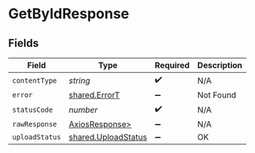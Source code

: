 # GetByIdResponse


## Fields

| Field                                                      | Type                                                       | Required                                                   | Description                                                |
| ---------------------------------------------------------- | ---------------------------------------------------------- | ---------------------------------------------------------- | ---------------------------------------------------------- |
| `contentType`                                              | *string*                                                   | :heavy_check_mark:                                         | N/A                                                        |
| `error`                                                    | [shared.ErrorT](../../models/shared/errort.md)             | :heavy_minus_sign:                                         | Not Found                                                  |
| `statusCode`                                               | *number*                                                   | :heavy_check_mark:                                         | N/A                                                        |
| `rawResponse`                                              | [AxiosResponse>](https://axios-http.com/docs/res_schema)   | :heavy_minus_sign:                                         | N/A                                                        |
| `uploadStatus`                                             | [shared.UploadStatus](../../models/shared/uploadstatus.md) | :heavy_minus_sign:                                         | OK                                                         |